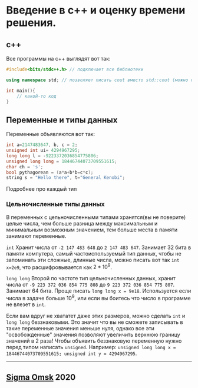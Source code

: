 # Введение в c++ и оценку времени решения.

## c++

Все программы на c++ выглядят вот так:

```c++
#include<bits/stdc++.h> // подключает все библиотеки

using namespace std; // позволяет писать cout вместо std::cout (можно просто воспринимать как необходимую волшебную строку)

int main(){
	// какой-то код
}

```
## Переменные и типы данных

Переменные объявляются вот так:

```c++
int a=2147483647, b, c = 2;
unsigned int ui= 4294967295;
long long l = -9223372036854775806;
unsigned long long = 18446744073709551615;
char ch = 's';
bool pythagorean = (a*a+b*b=c*c);
string s = "Hello there", t="General Kenobi";
```

Подробнее про каждый тип

### Цельночисленные типы данных

В переменных с цельночисленными типами хранятся(вы не поверите) целые числа, чем больше разница между максимальным и минимальным возможным значением, тем больше места в памяти занимают переменные.

`int` Хранит числа от `-2 147 483 648` до `2 147 483 647`. Занимает 32 бита в памяти компутера, самый частоиспользуемый тип данных, чтобы не запоминать эти сложные, длинные числа, можно писать вот так `int x=2e9`, что расшифровывается как $2*10^9$.

`long long` Второй по частоте тип цельночисленных данных, хранит числа от `-9 223 372 036 854 775 808` до `9 223 372 036 854 775 807`. Занимает 64 бита. Проще писать `long long x = 9e18`. Используется если числа в задаче больше $10^9$, или если вы боитесь что число в программе не влезет в `int`.

Если вам вдруг не хвататет даже этих размеров, можно сделать `int` и `long long` беззнаковыми. Это значит что вы не сможете записывать в такие переменные значения меньше нуля, однако все эти "освобожденные" значения позволяют увеличить верхнюю границу значений в 2 раза! Чтобы объявить беззнаковую переменную нужно перед типом написать `unsigned`. Например: `unsigned long long x = 18446744073709551615; unsigned int y = 4294967295`. 





___

## [Sigma Omsk](https://vk.com/sigma_omsk) 2020

